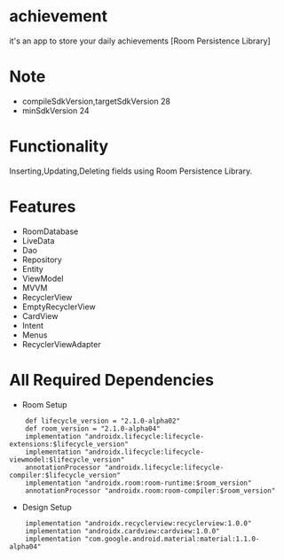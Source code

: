 # achievement
it's an app to store your daily achievements [Room Persistence Library]

# Note
* compileSdkVersion,targetSdkVersion 28
* minSdkVersion 24

# Functionality 
Inserting,Updating,Deleting fields using Room Persistence Library.

# Features
* RoomDatabase
* LiveData
* Dao 
* Repository
* Entity
* ViewModel
* MVVM
* RecyclerView
* EmptyRecyclerView
* CardView
* Intent
* Menus
* RecyclerViewAdapter

# All Required Dependencies
* Room Setup
```
    def lifecycle_version = "2.1.0-alpha02"
    def room_version = "2.1.0-alpha04"
    implementation "androidx.lifecycle:lifecycle-extensions:$lifecycle_version"
    implementation "androidx.lifecycle:lifecycle-viewmodel:$lifecycle_version"
    annotationProcessor "androidx.lifecycle:lifecycle-compiler:$lifecycle_version"
    implementation "androidx.room:room-runtime:$room_version"
    annotationProcessor "androidx.room:room-compiler:$room_version"
```
* Design Setup 
```
    implementation "androidx.recyclerview:recyclerview:1.0.0"
    implementation "androidx.cardview:cardview:1.0.0"
    implementation "com.google.android.material:material:1.1.0-alpha04"
```



 
